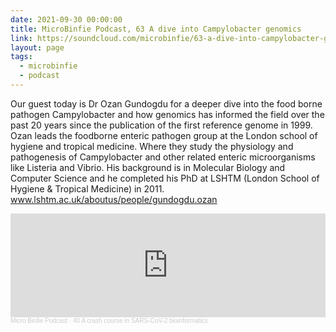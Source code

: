 ```yaml
---
date: 2021-09-30 00:00:00
title: MicroBinfie Podcast, 63 A dive into Campylobacter genomics
link: https://soundcloud.com/microbinfie/63-a-dive-into-campylobacter-genomics
layout: page
tags:
  - microbinfie
  - podcast
---
```

Our guest today is Dr Ozan Gundogdu for a deeper dive into the food
borne pathogen Campylobacter and how genomics has informed the field
over the past 20 years since the publication of the first reference
genome in 1999.  Ozan leads the foodborne enteric pathogen group at
the London school of hygiene and tropical medicine. Where they study
the physiology and pathogenesis of Campylobacter and other related
enteric microorganisms like Listeria and Vibrio. His background is in
Molecular Biology and Computer Science and he completed his PhD at
LSHTM (London School of Hygiene & Tropical Medicine) in 2011.
www.lshtm.ac.uk/aboutus/people/gundogdu.ozan

<iframe width="100%" height="166" scrolling="no" frameborder="no" allow="autoplay" src="https://w.soundcloud.com/player/?url=https%3A//api.soundcloud.com/tracks/1080404938&color=%23ff5500&auto_play=false&hide_related=false&show_comments=true&show_user=true&show_reposts=false&show_teaser=false"></iframe><div style="font-size: 10px; color: #cccccc;line-break: anywhere;word-break: normal;overflow: hidden;white-space: nowrap;text-overflow: ellipsis; font-family: Interstate,Lucida Grande,Lucida Sans Unicode,Lucida Sans,Garuda,Verdana,Tahoma,sans-serif;font-weight: 100;"><a href="https://soundcloud.com/microbinfie" title="Micro Binfie Podcast" target="_blank" style="color: #cccccc; text-decoration: none;">Micro Binfie Podcast</a> · <a href="https://soundcloud.com/microbinfie/40-a-crash-course-in-sars-cov-2-bioinformatics" title="63 A dive into Campylobacter genomics" target="_blank" style="color: #cccccc; text-decoration: none;">40 A crash course in SARS-CoV-2 bioinformatics</a></div>
